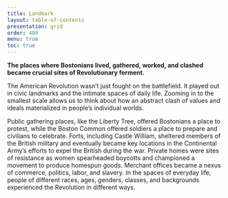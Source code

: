 ```yaml
---
title: Landmark
layout: table-of-contents
presentation: grid
order: 400
menu: true
toc: true
---
```


**The places where Bostonians lived, gathered, worked, and clashed became crucial sites of Revolutionary ferment.**

The American Revolution wasn’t just fought on the battlefield. It played out in civic landmarks and the intimate spaces of daily life. Zooming in to the smallest scale allows us to think about how an abstract clash of values and ideals materialized in people’s individual worlds. 

Public gathering places, like the Liberty Tree, offered Bostonians a place to protest, while the Boston Common offered soldiers a place to prepare and civilians to celebrate. Forts, including Castle William, sheltered members of the British military and eventually became key locations in the Continental Army’s efforts to expel the British during the war. Private homes were sites of resistance as women spearheaded boycotts and championed a movement to produce homespun goods. Merchant offices became a nexus of commerce, politics, labor, and slavery. In the spaces of everyday life, people of different races, ages, genders, classes, and backgrounds experienced the Revolution in different ways.
